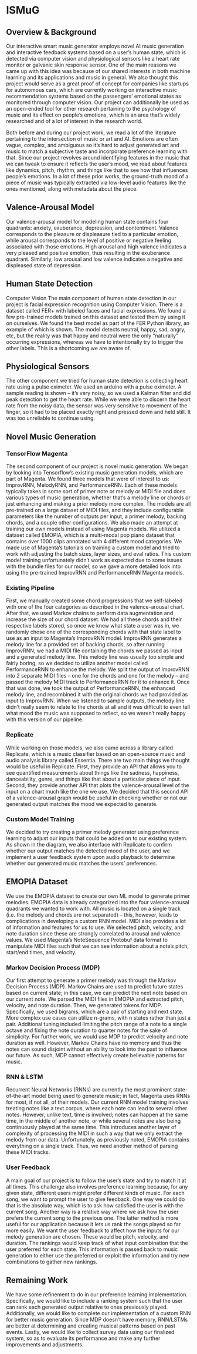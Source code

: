 # ISMuG

## Overview & Background
Our interactive smart music generator employs novel AI music generation and interactive feedback systems based on a user’s human state, which is detected via computer vision and physiological sensors like a heart rate monitor or galvanic skin response sensor. One of the main reasons we came up with this idea was because of our shared interests in both machine learning and its applications and music in general. We also thought this project would serve as a great proof of concept for companies like startups for autonomous cars, which are currently working on interactive music recommendation systems based on the passengers’ emotional states as monitored through computer vision. Our project can additionally be used as an open-ended tool for other research pertaining to the psychology of music and its effect on people’s emotions, which is an area that’s widely researched and of a lot of interest in the research world.

Both before and during our project work, we read a lot of the literature pertaining to the intersection of music or art and AI. Emotions are often vague, complex, and ambiguous so it’s hard to adjust generated art and music to match a subjective taste and incorporate preference learning with that. Since our project revolves around identifying features in the music that we can tweak to ensure it reflects the user’s mood, we read about features like dynamics, pitch, rhythm, and things like that to see how that influences people’s emotions. In a lot of these prior works, the ground-truth mood of a piece of music was typically extracted via low-level audio features like the ones mentioned, along with metadata about the piece. 

## Valence-Arousal Model
Our valence-arousal model for modeling human state contains four quadrants: anxiety, exuberance, depression, and contentment. Valence corresponds to the pleasure or displeasure tied to a particular emotion, while arousal corresponds to the level of positive or negative feeling associated with those emotions. High arousal and high valence indicates a very pleased and positive emotion, thus resulting in the exuberance quadrant. Similarly, low arousal and low valence indicates a negative and displeased state of depression. 

## Human State Detection
Computer Vision
The main component of human state detection in our project is facial expression recognition using Computer Vision. There is a dataset called FER+ with labeled faces and facial expressions. We found a few pre-trained models trained on this dataset and tested them by using it on ourselves. We found the best model as part of the FER Python library, an example of which is shown. The model detects neutral, happy, sad, angry, etc, but the reality was that happy and neutral were the only “naturally” occurring expressions, whereas we have to intentionally try to trigger the other labels. This is a shortcoming we are aware of.

## Physiological Sensors
The other component we tried for human state detection is collecting heart rate using a pulse oximeter. We used an arduino with a pulse oximeter. A sample reading is shown – it’s very noisy, so we used a Kalman filter and did peak detection to get the heart rate. While we were able to discern the heart rate from the noisy data, the sensor was very sensitive to movement of the finger, so it had to be placed exactly right and pressed down and held still. It was too unreliable to continue using.

## Novel Music Generation

### TensorFlow Magenta
The second component of our project is novel music generation. We began by looking into Tensorflow’s existing music generation models, which are part of Magenta. We found three models that were of interest to us: ImprovRNN, MelodyRNN, and PerformanceRNN. Each of these models typically takes in some sort of primer note or melody or MIDI file and does various types of music generation, whether that’s a melody line or chords or just enhancing and making a prior melody more complex. The models are all pre-trained on a large dataset of MIDI files, and they include configurable parameters like the number of outputs per input, a primer melody, backing chords, and a couple other configurations. We also made an attempt at training our own models instead of using Magenta models. We utilized a dataset called EMOPIA, which is a multi-modal pop piano dataset that contains over 1000 clips annotated with 4 different mood categories. We made use of Magenta’s tutorials on training a custom model and tried to work with adjusting the batch sizes, layer sizes, and eval ratios. This custom model training unfortunately didn’t work as expected due to some issues with the bundle files for our model, so we gave a more detailed look into using the pre-trained ImprovRNN and PerformanceRNN Magenta models. 

### Existing Pipeline
First, we manually created some chord progressions that we self-labeled with one of the four categories as described in the valence-arousal chart. After that, we used Markov chains to perform data augmentation and increase the size of our chord dataset. We had all these chords and their respective labels stored, so once we knew what state a user was in, we randomly chose one of the corresponding chords with that state label to use as an input to Magenta’s ImprovRNN model. ImprovRNN generates a melody line for a provided set of backing chords, so after running ImprovRNN, we had a MIDI file containing the chords we passed as input and a generated melody line. This melody line was usually too simple and fairly boring, so we decided to utilize another model called PerformanceRNN to enhance the melody. We split the output of ImprovRNN into 2 separate MIDI files – one for the chords and one for the melody – and passed the melody MIDI track to PerformanceRNN for it to enhance it. Once that was done, we took the output of PerformanceRNN, the enhanced melody line, and recombined it with the original chords we had provided as input to ImprovRNN. When we listened to sample outputs, the melody line didn’t really seem to relate to the chords at all and it was difficult to even tell what mood the music was supposed to reflect, so we weren’t really happy with this version of our pipeline. 

### Replicate
While working on those models, we also came across a library called Replicate, which is a music classifier based on an open-source music and audio analysis library called Essentia. There are two main things we thought would be useful in Replicate. First, they provide an API that allows you to see quantified measurements about things like the sadness, happiness, danceability, genre, and things like that about a particular piece of input. Second, they provide another API that plots the valence-arousal level of the input on a chart much like the one we use. We decided that this second API of a valence-arousal graph would be useful in checking whether or not our generated output matches the mood we expected to generate. 

### Custom Model Training
We decided to try creating a primer melody generator using preference learning to adjust our inputs that could be added on to our existing system. As shown in the diagram, we also interface with Replicate to confirm whether our output matches the detected mood of the user, and we implement a user feedback system upon audio playback to determine whether our generated music matches the users’ preferences. 

## EMOPIA Dataset
We use the EMOPIA dataset to create our own ML model to generate primer melodies. EMOPIA data is already categorized into the four valence-arousal quadrants we wanted to work with. All music is located on a single track (i.e. the melody and chords are not separated) – this, however, leads to complications in developing a custom RNN model. MIDI also provides a lot of information and features for us to use. We selected pitch, velocity, and note duration since these are strongly correlated to arousal and valence values. We used Magenta’s NoteSequence Protobuf data format to manipulate MIDI files such that we can see information about a note’s pitch, start/end times, and velocity. 

### Markov Decision Process (MDP) 
Our first attempt to generate a primer melody was through the Markov Decision Process (MDP). Markov Chains are used to predict future states based on current state; in this case, we can predict the next note based on our current note. We parsed the MIDI files in EMOPIA and extracted pitch, velocity, and note duration. Then, we generated tokens for MDP. Specifically, we used bigrams, which are a pair of starting and next state. More complex use cases can utilize n-grams, with n states rather than just a pair. Additional tuning included limiting the pitch range of a note to a single octave and fixing the note duration to quarter notes for the sake of simplicity. For further work, we would use MDP to predict velocity and note duration as well. However, Markov Chains have no memory and thus the notes can sound disjoint without an ability to look into the past to influence our future. As such, MDP cannot effectively create believable patterns for music. 

### RNN & LSTM
Recurrent Neural Networks (RNNs) are currently the most prominent state-of-the-art model being used to generate music; in fact, Magenta uses RNNs for most, if not all, of their models. Our current RNN model training involves treating notes like a text corpus, where each note can lead to several other notes. However, unlike text, time is involved; notes can happen at the same time, in the middle of another note, or while several notes are also being continuously played at the same time. This introduces another layer of complexity of processing the MIDI in such a way that we only extract the melody from our data. Unfortunately, as previously noted, EMOPIA contains everything on a single track. Thus, we need another method of parsing these MIDI tracks. 

### User Feedback
A main goal of our project is to follow the user’s state and try to match it at all times. This challenge also involves preference learning because, for any given state, different users might prefer different kinds of music. For each song, we want to prompt the user to give feedback. One way we could do that is the absolute way, which is to ask how satisfied the user is with the current song. Another way is a relative way where we ask how the user prefers the current song to the previous one. The latter method is more useful for our application because it lets us rank the songs played so far more easily. We want the user feedback to affect how the inputs for our melody generation are chosen. These would be pitch, velocity, and duration. The rankings would keep track of what input combination that the user preferred for each state. This information is passed back to music generation to either use the preferred or exploit the information and try new combinations to gather new rankings.

## Remaining Work
We have some refinement to do in our preference learning implementation. Specifically, we would like to include a ranking system such that the user can rank each generated output relative to ones previously played. Additionally, we would like to complete our implementation of a custom RNN for better music generation. Since MDP doesn’t have memory, RNN/LSTMs are better at determining and creating musical patterns based on past events. Lastly, we would like to collect survey data using our finalized system, so as to evaluate its performance and make any further improvements and adjustments. 
